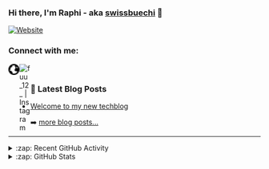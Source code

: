 ### Hi there, I'm Raphi - aka [swissbuechi][website] 👋

[![Website](https://img.shields.io/website?label=swissbuechi.github.io&style=for-the-badge&url=https%3A%2F%2Fswissbuechi.github.io)](https://swissbuechi.github.io)

### Connect with me:

[<img align="left" alt="swissbuechi.github.io" width="22px" src="https://raw.githubusercontent.com/iconic/open-iconic/master/svg/globe.svg" />][website]
[<img align="left" alt="fuu_12_ | Instagram" width="22px" src="https://cdn.jsdelivr.net/npm/simple-icons@v3/icons/instagram.svg" />][instagram]

[//]: # (<br />)

[//]: # ()

[//]: # (### Languages and Tools:)

[//]: # ()

[//]: # ([<img align="left" alt="HTML5" width="26px" src="https://raw.githubusercontent.com/github/explore/80688e429a7d4ef2fca1e82350fe8e3517d3494d/topics/html/html.png" />][webdevplaylist])

[//]: # (<br />)
<br />

### 📕 Latest Blog Posts

<!-- BLOG-POST-LIST:START -->

- [Welcome to my new techblog](https://swissbuechi.github.io/announcements/welcome-to-my-techblog/)

<!-- BLOG-POST-LIST:END -->

➡️ [more blog posts...](https://swissbuechi.github.io)

---

<details>
  <summary>:zap: Recent GitHub Activity</summary>

<!--START_SECTION:activity-->

<!--END_SECTION:activity-->

</details>

<details>
  <summary>:zap: GitHub Stats</summary>

  <img align="left" alt="swissbuechi's GitHub Stats" src="https://github-readme-stats.swissbuechi.vercel.app/api?username=swissbuechi&show_icons=true&hide_border=true" />

</details>

[website]: https://swissbuechi.github.io

[instagram]: https://instagram.com/fuu_12_